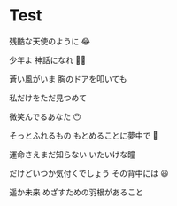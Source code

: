 # Test

残酷な天使のように 😂

少年よ 神話になれ 🐱‍🚀

蒼い風がいま 胸のドアを叩いても

私だけをただ見つめて

微笑んでるあなた    😶

そっとふれるもの もとめることに夢中で   🤕

運命さえまだ知らない いたいけな瞳

だけどいつか気付くでしょう その背中には    😃 

遥か未来 めざすための羽根があること